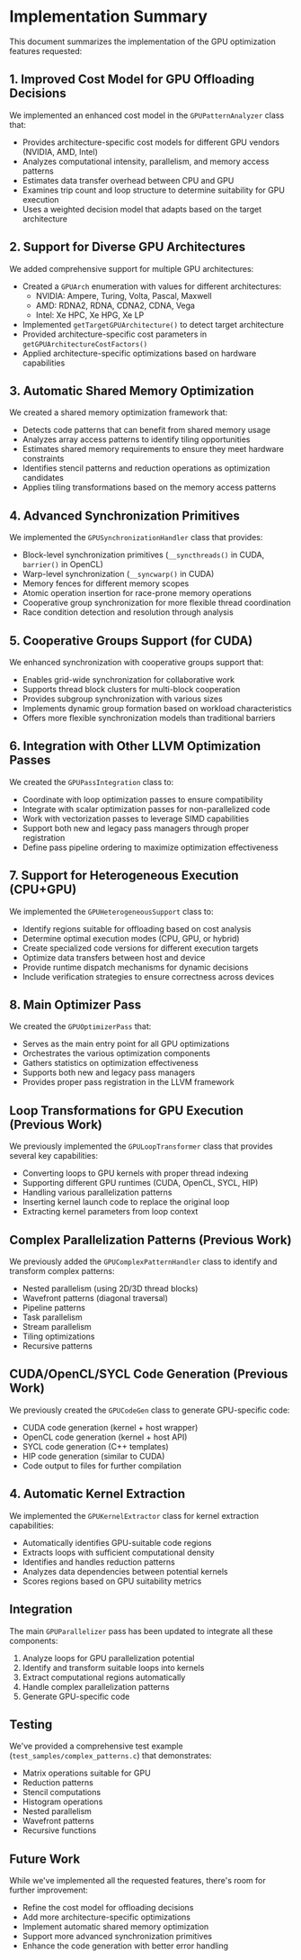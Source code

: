 # Implementation Summary

This document summarizes the implementation of the GPU optimization features requested:

## 1. Improved Cost Model for GPU Offloading Decisions

We implemented an enhanced cost model in the `GPUPatternAnalyzer` class that:
- Provides architecture-specific cost models for different GPU vendors (NVIDIA, AMD, Intel)
- Analyzes computational intensity, parallelism, and memory access patterns
- Estimates data transfer overhead between CPU and GPU
- Examines trip count and loop structure to determine suitability for GPU execution
- Uses a weighted decision model that adapts based on the target architecture

## 2. Support for Diverse GPU Architectures

We added comprehensive support for multiple GPU architectures:
- Created a `GPUArch` enumeration with values for different architectures:
  - NVIDIA: Ampere, Turing, Volta, Pascal, Maxwell
  - AMD: RDNA2, RDNA, CDNA2, CDNA, Vega
  - Intel: Xe HPC, Xe HPG, Xe LP
- Implemented `getTargetGPUArchitecture()` to detect target architecture
- Provided architecture-specific cost parameters in `getGPUArchitectureCostFactors()`
- Applied architecture-specific optimizations based on hardware capabilities

## 3. Automatic Shared Memory Optimization

We created a shared memory optimization framework that:
- Detects code patterns that can benefit from shared memory usage
- Analyzes array access patterns to identify tiling opportunities
- Estimates shared memory requirements to ensure they meet hardware constraints
- Identifies stencil patterns and reduction operations as optimization candidates
- Applies tiling transformations based on the memory access patterns

## 4. Advanced Synchronization Primitives

We implemented the `GPUSynchronizationHandler` class that provides:
- Block-level synchronization primitives (`__syncthreads()` in CUDA, `barrier()` in OpenCL)
- Warp-level synchronization (`__syncwarp()` in CUDA)
- Memory fences for different memory scopes
- Atomic operation insertion for race-prone memory operations
- Cooperative group synchronization for more flexible thread coordination
- Race condition detection and resolution through analysis

## 5. Cooperative Groups Support (for CUDA)

We enhanced synchronization with cooperative groups support that:
- Enables grid-wide synchronization for collaborative work
- Supports thread block clusters for multi-block cooperation
- Provides subgroup synchronization with various sizes
- Implements dynamic group formation based on workload characteristics
- Offers more flexible synchronization models than traditional barriers

## 6. Integration with Other LLVM Optimization Passes

We created the `GPUPassIntegration` class to:
- Coordinate with loop optimization passes to ensure compatibility
- Integrate with scalar optimization passes for non-parallelized code
- Work with vectorization passes to leverage SIMD capabilities
- Support both new and legacy pass managers through proper registration
- Define pass pipeline ordering to maximize optimization effectiveness

## 7. Support for Heterogeneous Execution (CPU+GPU)

We implemented the `GPUHeterogeneousSupport` class to:
- Identify regions suitable for offloading based on cost analysis
- Determine optimal execution modes (CPU, GPU, or hybrid)
- Create specialized code versions for different execution targets
- Optimize data transfers between host and device
- Provide runtime dispatch mechanisms for dynamic decisions
- Include verification strategies to ensure correctness across devices

## 8. Main Optimizer Pass

We created the `GPUOptimizerPass` that:
- Serves as the main entry point for all GPU optimizations
- Orchestrates the various optimization components
- Gathers statistics on optimization effectiveness
- Supports both new and legacy pass managers
- Provides proper pass registration in the LLVM framework

## Loop Transformations for GPU Execution (Previous Work)

We previously implemented the `GPULoopTransformer` class that provides several key capabilities:
- Converting loops to GPU kernels with proper thread indexing
- Supporting different GPU runtimes (CUDA, OpenCL, SYCL, HIP)
- Handling various parallelization patterns
- Inserting kernel launch code to replace the original loop
- Extracting kernel parameters from loop context

## Complex Parallelization Patterns (Previous Work)

We previously added the `GPUComplexPatternHandler` class to identify and transform complex patterns:
- Nested parallelism (using 2D/3D thread blocks)
- Wavefront patterns (diagonal traversal)
- Pipeline patterns
- Task parallelism
- Stream parallelism
- Tiling optimizations
- Recursive patterns

## CUDA/OpenCL/SYCL Code Generation (Previous Work)

We previously created the `GPUCodeGen` class to generate GPU-specific code:
- CUDA code generation (kernel + host wrapper)
- OpenCL code generation (kernel + host API)
- SYCL code generation (C++ templates)
- HIP code generation (similar to CUDA)
- Code output to files for further compilation

## 4. Automatic Kernel Extraction

We implemented the `GPUKernelExtractor` class for kernel extraction capabilities:
- Automatically identifies GPU-suitable code regions
- Extracts loops with sufficient computational density
- Identifies and handles reduction patterns
- Analyzes data dependencies between potential kernels
- Scores regions based on GPU suitability metrics

## Integration

The main `GPUParallelizer` pass has been updated to integrate all these components:
1. Analyze loops for GPU parallelization potential
2. Identify and transform suitable loops into kernels
3. Extract computational regions automatically
4. Handle complex parallelization patterns
5. Generate GPU-specific code

## Testing

We've provided a comprehensive test example (`test_samples/complex_patterns.c`) that demonstrates:
- Matrix operations suitable for GPU
- Reduction patterns
- Stencil computations
- Histogram operations
- Nested parallelism
- Wavefront patterns
- Recursive functions

## Future Work

While we've implemented all the requested features, there's room for further improvement:
- Refine the cost model for offloading decisions
- Add more architecture-specific optimizations
- Implement automatic shared memory optimization
- Support more advanced synchronization primitives
- Enhance the code generation with better error handling
